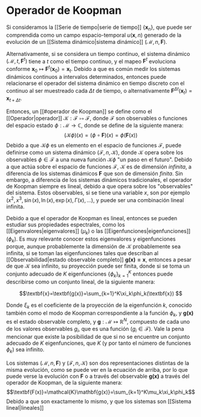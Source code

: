 # Operador de Koopman
Si consideramos la [[Serie de tiempo|serie de tiempo]] $\{\mathbf{x}_n\}$, que puede ser comprendida como un campo espacio-temporal $u(\mathbf{x},n)$ generado de la evolución de un [[Sistema dinámico|sistema dinámico]] $(\mathcal{M},n,\mathbf{F})$.

Alternativamente, si se considera un tiempo continuo, el sistema dinámico $(\mathcal{M},t,\mathbf{F}^t)$ tiene a $t$ como el tiempo continuo, y el mapeo $\mathbf{F}^t$ evoluciona conforme $\mathbf{x}_0\longmapsto\mathbf{F}^t(\mathbf{x}_0)=\mathbf{x}_t$.
Debido a que es común medir los sistemas dinámicos continuos a intervalos determinados, entonces puede relacionarse el operador del sistema dinámico en tiempo discreto con el continuo al ser muestreado cada $\Delta t$ de tiempo, o alternativamente $\mathbf{F}^{\Delta t}(\mathbf{x}_t)=\mathbf{x}_{t+\Delta t}$.

Entonces, un [[#operador de Koopman]] se define como el [[Operador|operador]]
$\mathcal{K}:\mathcal{F}\mapsto\mathcal{F}$, donde $\mathcal{F}$ son observables o funciones del espacio estado $\phi:\mathcal{M}\rightarrow\mathbb{C}$, donde se define de la siguiente manera:
$$(\mathcal{K}\phi)(x) = \left(\phi\circ\mathbf{F}\right)(x) = \phi\left(\mathbf{F}(x)\right)$$
Debido a que $\mathcal{K}\phi$ es un elemento en el espacio de funciones $\mathcal{F}$, puede definirse como un sistema dinámico $(\mathcal{F},n,\mathcal{K})$, donde $\mathcal{K}$ opera sobre los observables $\phi\in\mathcal{F}$ a una nueva función $\mathcal{K}\phi$ "un paso en el futuro". Debido a que actúa sobre el espacio de funciones $\mathcal{F}$, $\mathcal{K}$ es de dimensión *infinita*, a diferencia de los sistemas dinámicos $\mathbf{F}$ que son de dimensión *finita*. Sin embargo, a diferencia de los sistemas dinámicos tradicionales, el operador de Koopman siempre es lineal, debido a que opera sobre los "observables" del sistema. Estos observables, si se tiene una variable $x$, son por ejemplo $(x^2,x^3,\sin(x),\ln(x),\exp(x),\Gamma(x),...)$, y puede ser una combinación lineal infinita. 

Debido a que el operador de Koopman es lineal, entonces se pueden estudiar sus propiedades espectrales, como los [[Eigenvalores|eigenvalores]] ($\mu_k$) o las [[Eigenfunciones|eigenfunciones]] ($\phi_k$). Es muy relevante conocer estos eigenvalores y eigenfunciones porque, aunque probablemente la dimensión de $\mathcal{K}$ probablemente sea infinita, si se toman las eigenfunciones tales que describan al [[Observabilidad|estado observable completo]] $\mathbf{g(x)=x}$, entonces a pesar de que $\mathcal{K}$ sea infinito, su proyección puede ser finita, donde si se toma un conjunto adecuado de $K$ eigenfunciones $\{\phi_k\}_{k=1}^K$ entonces puede describirse como un conjunto lineal, de la siguiente manera:

$$\textbf{x}=\textbf{g(x)}=\sum_{k=1}^K\xi_k\phi_k(\textbf{x}) $$

Donde $\xi_k$ es el coeficiente de la proyección de la eigenfunción $k$, conocido también como el modo de Koopman correspondiente a la función $\phi_k$, y $\mathbf{g(x)}$ es el estado observable completo, y $\mathbf{g}:\mathcal{M}\mapsto \mathbb{R}^N$, compuesto de cada uno de los valores observables $g_i$, que es una función ($g_i\in\mathcal{F}$). Vale la pena mencionar que existe la posibilidad de que si no se encuentre un conjunto adecuado de $K$ eigenfunciones, que $K$ (y por tanto el número de funciones $\phi_k$) sea infinito.

Los sistemas $(\mathcal{M},n,\mathbf{F})$ y $(\mathcal{F},n,\mathcal{K})$ son dos representaciones distintas de la misma evolución, como se puede ver en la ecuación de arriba, por lo que puede verse la evolución con $\textbf{F}$ o a través del observable $\textbf{g(x)}$ a través del operador de Koopman, de la siguiente manera:
$$\textbf{F(x)}=\mathcal{K}\mathbf{g(x)}=\sum_{k=1}^K\mu_k\xi_k\phi_k$$
Debido a que son exactamente lo mismo, y que los sistemas son [[Sistema lineal|lineales]]